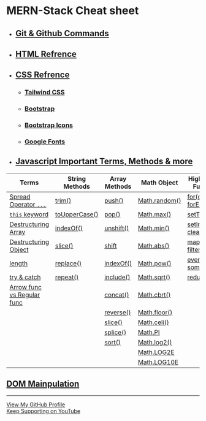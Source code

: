 # MERN-Stack Cheat sheet 

- ## [Git & Github Commands](https://github.com/ohm-vishwa/Git-Github-Commands)
  
- ## [HTML Refrence](https://developer.mozilla.org/en-US/docs/Web/HTML/Element/)

- ## [CSS Refrence](https://developer.mozilla.org/en-US/docs/Web/CSS/Reference)
  - ### [Tailwind CSS](https://tailwindcss.com/docs/installation)
  - ### [Bootstrap](https://getbootstrap.com/docs/5.3/getting-started/introduction/)
  - ### [Bootstrap Icons](https://icons.getbootstrap.com/)
  - ### [Google Fonts](https://fonts.google.com/)
  
- ## [Javascript Important Terms, Methods & more](/javaScript.md)

| Terms  | String Methods | Array Methods | Math Object | Higher Order Functions |
| -----  | -------------- | ------------- | ----------- | -----------|
|[Spread Operator ` ... `](https://github.com/ohm-vishwa/MERN-Cheat-Sheet/blob/main/javaScript.md#spread-operator-)                        |[trim()](https://github.com/ohm-vishwa/MERN-Cheat-Sheet/blob/main/javaScript.md#trim)               |[push()](https://github.com/ohm-vishwa/MERN-Cheat-Sheet/blob/main/javaScript.md#push-add-to-end)         |[Math.random()](https://github.com/ohm-vishwa/MERN-Cheat-Sheet/blob/main/javaScript.md#mathrandom)     |[for(of) vs forEach()](https://github.com/ohm-vishwa/MERN-Cheat-Sheet/blob/main/javaScript.md#for-of-vs-foreach)                    |
|[` this ` keyword ](https://github.com/ohm-vishwa/MERN-Cheat-Sheet/blob/main/javaScript.md#this-keyword)                                  |[toUpperCase()](https://github.com/ohm-vishwa/MERN-Cheat-Sheet/blob/main/javaScript.md#tolowercase) |[pop()](https://github.com/ohm-vishwa/MERN-Cheat-Sheet/blob/main/javaScript.md#pop-delete-from-end)      |[Math.max()](https://github.com/ohm-vishwa/MERN-Cheat-Sheet/blob/main/javaScript.md#mathmax)           |[setTimeout()](https://github.com/ohm-vishwa/MERN-Cheat-Sheet/blob/main/javaScript.md#settimeout)                                   |
|[Destructuring Array](https://github.com/ohm-vishwa/MERN-Cheat-Sheet/blob/main/javaScript.md#destructuring-array)                         |[indexOf()](https://github.com/ohm-vishwa/MERN-Cheat-Sheet/blob/main/javaScript.md#indexof)         |[unshift()](https://github.com/ohm-vishwa/MERN-Cheat-Sheet/blob/main/javaScript.md#unshift-add-to-front) |[Math.min()](https://github.com/ohm-vishwa/MERN-Cheat-Sheet/blob/main/javaScript.md#mathmin)           |[setInterval() & clearInterval()](https://github.com/ohm-vishwa/MERN-Cheat-Sheet/blob/main/javaScript.md#settnterval--clearinterval)|
|[Destructuring Object](https://github.com/ohm-vishwa/MERN-Cheat-Sheet/blob/main/javaScript.md#destructuring-object)                       |[slice()](https://github.com/ohm-vishwa/MERN-Cheat-Sheet/blob/main/javaScript.md#slice)             |[shift](https://github.com/ohm-vishwa/MERN-Cheat-Sheet/blob/main/javaScript.md#shift-delete-from-front)  |[Math.abs()](https://github.com/ohm-vishwa/MERN-Cheat-Sheet/blob/main/javaScript.md#mathabs)           |[map() vs filter()](https://github.com/ohm-vishwa/MERN-Cheat-Sheet/blob/main/javaScript.md#map-vs-filter)                           |
|[length](https://github.com/ohm-vishwa/MERN-Cheat-Sheet/blob/main/javaScript.md#length)                                                   |[replace()](https://github.com/ohm-vishwa/MERN-Cheat-Sheet/blob/main/javaScript.md#replace)         |[indexOf()](https://github.com/ohm-vishwa/MERN-Cheat-Sheet/blob/main/javaScript.md#indexof-1)            |[Math.pow()](https://github.com/ohm-vishwa/MERN-Cheat-Sheet/blob/main/javaScript.md#mathpow)           |[every() vs some()](https://github.com/ohm-vishwa/MERN-Cheat-Sheet/blob/main/javaScript.md#every-vs-some)                           |
|[try & catch](https://github.com/ohm-vishwa/MERN-Cheat-Sheet/blob/main/javaScript.md#try--catch)                                          |[repeat()](https://github.com/ohm-vishwa/MERN-Cheat-Sheet/blob/main/javaScript.md#repeat)           |[include()](https://github.com/ohm-vishwa/MERN-Cheat-Sheet/blob/main/javaScript.md#includes)             |[Math.sqrt()](https://github.com/ohm-vishwa/MERN-Cheat-Sheet/blob/main/javaScript.md#mathsqrt)         |[reduce()](https://github.com/ohm-vishwa/MERN-Cheat-Sheet/blob/main/javaScript.md#reduce)                                           |
|[Arrow func vs Regular func](https://github.com/ohm-vishwa/MERN-Cheat-Sheet/blob/main/javaScript.md#arrow-function----vs-regular-function)|                                                                                                    |[concat()](https://github.com/ohm-vishwa/MERN-Cheat-Sheet/blob/main/javaScript.md#concat)                |[Math.cbrt()](https://github.com/ohm-vishwa/MERN-Cheat-Sheet/blob/main/javaScript.md#mathcbrt)         |[]()|
|[]()|                                                                                                                                                                                                                                          |[reverse()](https://github.com/ohm-vishwa/MERN-Cheat-Sheet/blob/main/javaScript.md#reverse)              |[Math.floor()](https://github.com/ohm-vishwa/MERN-Cheat-Sheet/blob/main/javaScript.md#mathfloor)       |[]()|
|[]()|                                                                                                                                                                                                                                          |[slice()](https://github.com/ohm-vishwa/MERN-Cheat-Sheet/blob/main/javaScript.md#slice-1)                |[Math.celi()](https://github.com/ohm-vishwa/MERN-Cheat-Sheet/blob/main/javaScript.md#mathceli)         ||
|[]()|                                                                                                                                                                                                                                          |[splice()](https://github.com/ohm-vishwa/MERN-Cheat-Sheet/blob/main/javaScript.md#splice)                |[Math.PI](https://github.com/ohm-vishwa/MERN-Cheat-Sheet/blob/main/javaScript.md#mathpi)               ||
|[]()|                                                                                                                                                                                                                                          |[sort()](https://github.com/ohm-vishwa/MERN-Cheat-Sheet/blob/main/javaScript.md#sort)                    |[Math.log2()](https://github.com/ohm-vishwa/MERN-Cheat-Sheet/blob/main/javaScript.md#mathlog2)         ||
|[]()|                                                                                                                                                                                                                                          ||[Math.LOG2E](https://github.com/ohm-vishwa/MERN-Cheat-Sheet/blob/main/javaScript.md#mathlog2e)          ||
|[]()|                                                                                                                                                                                                                                          ||[Math.LOG10E](https://github.com/ohm-vishwa/MERN-Cheat-Sheet/blob/main/javaScript.md#mathlog10e)        ||

## [DOM Mainpulation](/domManipulation.md)




---

[View My GitHub Profile](https://github.com/ohm-vishwa)\
[Keep Supporting on YouTube](https://www.youtube.com/@ohm_vishwa)